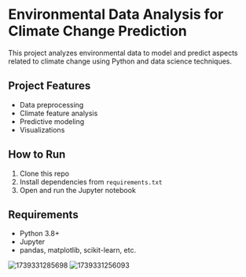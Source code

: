 # Environmental Data Analysis for Climate Change Prediction

This project analyzes environmental data to model and predict aspects related to climate change using Python and data science techniques.

## Project Features
- Data preprocessing
- Climate feature analysis
- Predictive modeling
- Visualizations

## How to Run
1. Clone this repo
2. Install dependencies from `requirements.txt`
3. Open and run the Jupyter notebook

## Requirements
- Python 3.8+
- Jupyter
- pandas, matplotlib, scikit-learn, etc.

![1739331285698](https://github.com/user-attachments/assets/87fdf6f3-39aa-4b14-805e-0b1ddee8e97e)
![1739331256093](https://github.com/user-attachments/assets/d96dcdcc-b63e-4f19-814d-8bdaf51af0c3)

